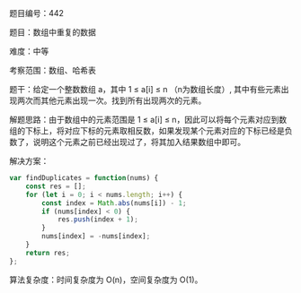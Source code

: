 题目编号：442

题目：数组中重复的数据

难度：中等

考察范围：数组、哈希表

题干：给定一个整数数组 a，其中 1 ≤ a[i] ≤ n （n为数组长度）, 其中有些元素出现两次而其他元素出现一次。找到所有出现两次的元素。

解题思路：由于数组中的元素范围是 1 ≤ a[i] ≤ n，因此可以将每个元素对应到数组的下标上，将对应下标的元素取相反数，如果发现某个元素对应的下标已经是负数了，说明这个元素之前已经出现过了，将其加入结果数组中即可。

解决方案：

```javascript
var findDuplicates = function(nums) {
    const res = [];
    for (let i = 0; i < nums.length; i++) {
        const index = Math.abs(nums[i]) - 1;
        if (nums[index] < 0) {
            res.push(index + 1);
        }
        nums[index] = -nums[index];
    }
    return res;
};
```

算法复杂度：时间复杂度为 O(n)，空间复杂度为 O(1)。